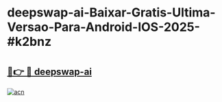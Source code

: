# deepswap-ai-Baixar-Gratis-Ultima-Versao-Para-Android-IOS-2025-#k2bnz

# <h2><a href="https://ainizakaria.my?title=deepswap-ai&ref=24M">🔗👉 🔴 deepswap-ai</a></h2>

[![acn](https://github.com/user-attachments/assets/0f9c940e-d8b0-45ae-aac7-cd30a18b3e1c)](https://ainizakaria.my?title=deepswap-ai&ref=24M)

